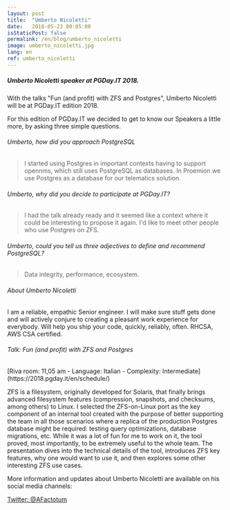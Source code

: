 ```yaml
---
layout: post
title:  "Umberto Nicoletti"
date:   2018-05-23 00:05:00
isStaticPost: false
permalink: /en/blog/umberto_nicoletti
image: umberto_nicoletti.jpg
lang: en
ref: umberto_nicoletti
---
```


<h5>Umberto Nicoletti speaker at PGDay.IT 2018.</h5>

With the talks "Fun (and profit) with ZFS and Postgres", Umberto Nicoletti will be at PGDay.IT edition 2018.

For this edition of PGDay.IT we decided to get to know our Speakers a little more, by asking three simple questions.

<h6>Umberto, how did you approach PostgreSQL</h6>

>I started using Postgres in important contexts having to support opennms, which still uses PostgreSQL as databases.
In Proemion we use Postgres as a database for our telematics solution.

<h6>Umberto, why did you decide to participate at PGDay.IT?</h6>

>I had the talk already ready and it seemed like a context where it could be interesting to propose it again.
I'd like to meet other people who use Postgres on ZFS.

<h6>Umberto, could you tell us three adjectives to define and recommend PostgreSQL?</h6>

>Data integrity, performance, ecosystem.

<h6>About Umberto Nicoletti</h6>

I am a reliable, empathic Senior engineer. I will make sure stuff gets done and will actively conjure to creating a pleasant work experience for everybody. Will help you ship your code, quickly, reliably, often. RHCSA, AWS CSA certified.

<h6>Talk: Fun (and profit) with ZFS and Postgres</h6>
[Riva room: 11,05 am - Language: Italian - Complexity: Intermediate](https://2018.pgday.it/en/schedule/)

ZFS is a filesystem, originally developed for Solaris, that finally brings advanced filesystem features (compression, snapshots, and checksums, among others) to Linux. I selected the ZFS-on-Linux port as the key component of an internal tool created with the purpose of better supporting the team in all those scenarios where a replica of the production Postgres database might be required: testing query optimizations, database migrations, etc. While it was a lot of fun for me to work on it, the tool proved, most importantly, to be extremely useful to the whole team. The presentation dives into the technical details of the tool, introduces ZFS key features, why one would want to use it, and then explores some other interesting ZFS use cases.

More information and updates about Umberto Nicoletti are available on his social media channels:

[Twitter: @AFactotum](https://twitter.com/AFactotum)
